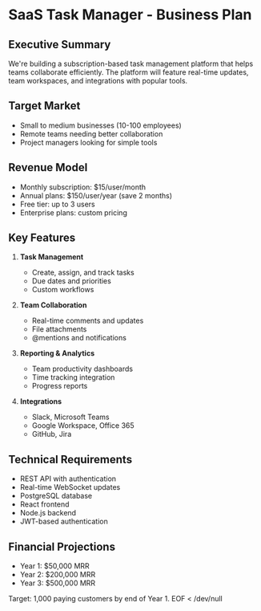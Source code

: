 # SaaS Task Manager - Business Plan

## Executive Summary

We're building a subscription-based task management platform that helps teams collaborate efficiently. The platform will feature real-time updates, team workspaces, and integrations with popular tools.

## Target Market

- Small to medium businesses (10-100 employees)
- Remote teams needing better collaboration
- Project managers looking for simple tools

## Revenue Model

- Monthly subscription: $15/user/month
- Annual plans: $150/user/year (save 2 months)
- Free tier: up to 3 users
- Enterprise plans: custom pricing

## Key Features

1. **Task Management**
   - Create, assign, and track tasks
   - Due dates and priorities
   - Custom workflows

2. **Team Collaboration**
   - Real-time comments and updates  
   - File attachments
   - @mentions and notifications

3. **Reporting & Analytics**
   - Team productivity dashboards
   - Time tracking integration
   - Progress reports

4. **Integrations**
   - Slack, Microsoft Teams
   - Google Workspace, Office 365
   - GitHub, Jira

## Technical Requirements

- REST API with authentication
- Real-time WebSocket updates
- PostgreSQL database
- React frontend
- Node.js backend
- JWT-based authentication

## Financial Projections

- Year 1: $50,000 MRR
- Year 2: $200,000 MRR  
- Year 3: $500,000 MRR

Target: 1,000 paying customers by end of Year 1.
EOF < /dev/null
